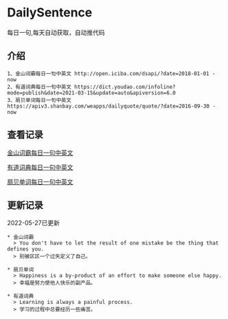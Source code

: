 # DailySentence

每日一句,每天自动获取，自动推代码

## 介绍

```
1、金山词霸每日一句中英文 http://open.iciba.com/dsapi/?date=2018-01-01 - now
2、有道词典每日一句中英文 https://dict.youdao.com/infoline?mode=publish&date=2021-03-15&update=auto&apiversion=6.0
3、扇贝单词每日一句中英文 https://apiv3.shanbay.com/weapps/dailyquote/quote/?date=2016-09-30 - now
```

## 查看记录

[金山词霸每日一句中英文](./data/iciba/)

[有道词典每日一句中英文](./data/youdao/)

[扇贝单词每日一句中英文](./data/shanbay/)

## 更新记录
2022-05-27已更新 
```
* 金山词霸
  > You don't have to let the result of one mistake be the thing that defines you.
  > 别被区区一个过失定义了自己。

* 扇贝单词
  > Happiness is a by-product of an effort to make someone else happy.
  > 幸福是努力使他人快乐的副产品。

* 有道词典
  > Learning is always a painful process.
  > 学习的过程中总要经历一些痛苦。

```
